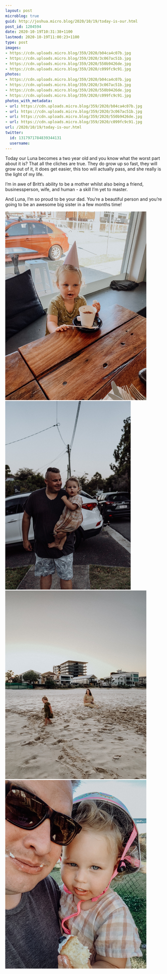 ```yaml
---
layout: post
microblog: true
guid: http://joshua.micro.blog/2020/10/19/today-is-our.html
post_id: 1204594
date: 2020-10-19T10:31:38+1100
lastmod: 2020-10-19T11:00:23+1100
type: post
images:
- https://cdn.uploads.micro.blog/359/2020/b04ca4c07b.jpg
- https://cdn.uploads.micro.blog/359/2020/3c067ac51b.jpg
- https://cdn.uploads.micro.blog/359/2020/550b9426de.jpg
- https://cdn.uploads.micro.blog/359/2020/c099fc9c91.jpg
photos:
- https://cdn.uploads.micro.blog/359/2020/b04ca4c07b.jpg
- https://cdn.uploads.micro.blog/359/2020/3c067ac51b.jpg
- https://cdn.uploads.micro.blog/359/2020/550b9426de.jpg
- https://cdn.uploads.micro.blog/359/2020/c099fc9c91.jpg
photos_with_metadata:
- url: https://cdn.uploads.micro.blog/359/2020/b04ca4c07b.jpg
- url: https://cdn.uploads.micro.blog/359/2020/3c067ac51b.jpg
- url: https://cdn.uploads.micro.blog/359/2020/550b9426de.jpg
- url: https://cdn.uploads.micro.blog/359/2020/c099fc9c91.jpg
url: /2020/10/19/today-is-our.html
twitter:
  id: 1317971784839344131
  username: 
---
```

Today our Luna becomes a two year old and you know what the worst part about it is? That all the cliches are true. They do grow up so fast, they will grow out of it, it does get easier, this too will actually pass, and she really is the light of my life.

I’m in awe of Britt’s ability to be a mother whilst also being a friend, businessperson, wife, and human - a skill I’m yet to master.

And Luna, I’m so proud to be your dad. You’re a beautiful person and you’re going to be an awesome big sister in a few months time!

<img src="uploads/2020/b04ca4c07b.jpg" width="450" height="600" alt="" /><img src="uploads/2020/3c067ac51b.jpg" width="400" height="600" alt="" /><img src="uploads/2020/550b9426de.jpg" width="450" height="600" alt="" /><img src="uploads/2020/c099fc9c91.jpg" width="450" height="600" alt="" />
